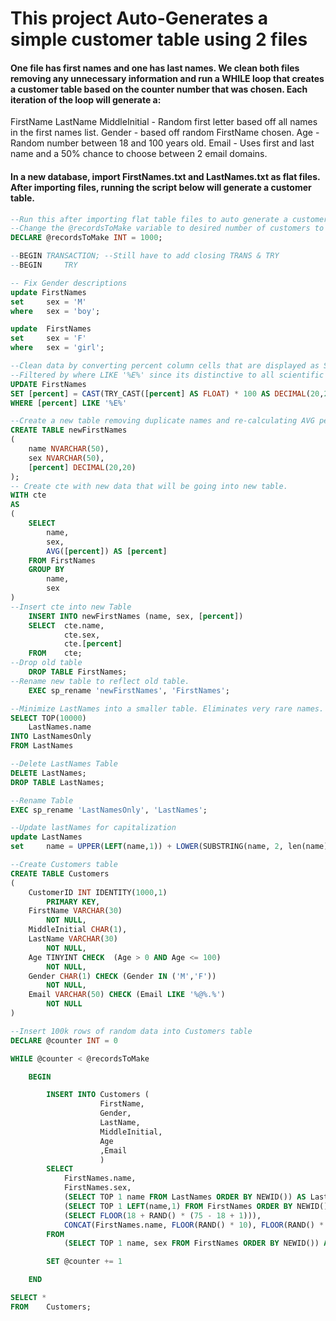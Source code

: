 # This project Auto-Generates a simple customer table using 2 files 

#### One file has first names and one has last names. We clean both files removing any unnecessary information and run a WHILE loop that creates a customer table based on the counter number that was chosen. Each iteration of the loop will generate a:
FirstName
LastName
MiddleInitial - Random first letter based off all names in the first names list.
Gender - based off random FirstName chosen.
Age - Random number between 18 and 100 years old.
Email - Uses first and last name and a 50% chance to choose between 2 email domains. 


#### In a new database, import FirstNames.txt and LastNames.txt as flat files. After importing files, running the script below will generate a customer table. 
```sql
--Run this after importing flat table files to auto generate a customers table.
--Change the @recordsToMake variable to desired number of customers to generate.
DECLARE @recordsToMake INT = 1000;

--BEGIN	TRANSACTION; --Still have to add closing TRANS & TRY
--BEGIN 	TRY

-- Fix Gender descriptions
update FirstNames
set		sex = 'M'
where	sex = 'boy';

update	FirstNames
set		sex = 'F'
where	sex = 'girl';

--Clean data by converting percent column cells that are displayed as Scientific Notation
--Filtered by where LIKE '%E%' since its distinctive to all scientific notiation
UPDATE FirstNames
SET [percent] = CAST(TRY_CAST([percent] AS FLOAT) * 100 AS DECIMAL(20,20))
WHERE [percent] LIKE '%E%'

--Create a new table removing duplicate names and re-calculating AVG percent over the years for a name. 
CREATE TABLE newFirstNames
(
	name NVARCHAR(50), 
	sex NVARCHAR(50),
	[percent] DECIMAL(20,20)
);
-- Create cte with new data that will be going into new table. 
WITH cte 
AS 
(
	SELECT 
		name, 
		sex, 
		AVG([percent]) AS [percent]
	FROM FirstNames
	GROUP BY 
		name, 
		sex
)
--Insert cte into new Table 
	INSERT INTO newFirstNames (name, sex, [percent])
	SELECT	cte.name,
			cte.sex,
			cte.[percent]
	FROM	cte;
--Drop old table
	DROP TABLE FirstNames;
--Rename new table to reflect old table. 
	EXEC sp_rename 'newFirstNames', 'FirstNames';

--Minimize LastNames into a smaller table. Eliminates very rare names. 
SELECT TOP(10000)
	LastNames.name
INTO LastNamesOnly
FROM LastNames

--Delete LastNames Table
DELETE LastNames;
DROP TABLE LastNames;

--Rename Table
EXEC sp_rename 'LastNamesOnly', 'LastNames';

--Update lastNames for capitalization
update LastNames
set		name = UPPER(LEFT(name,1)) + LOWER(SUBSTRING(name, 2, len(name)))

--Create Customers table
CREATE TABLE Customers
(
	CustomerID INT IDENTITY(1000,1) 
		PRIMARY KEY,
	FirstName VARCHAR(30) 
		NOT NULL,
	MiddleInitial CHAR(1),
	LastName VARCHAR(30) 
		NOT NULL,
	Age TINYINT CHECK  (Age > 0 AND Age <= 100)
		NOT NULL,
	Gender CHAR(1) CHECK (Gender IN ('M','F')) 
		NOT NULL,
	Email VARCHAR(50) CHECK (Email LIKE '%@%.%')	
		NOT NULL
)

--Insert 100k rows of random data into Customers table
DECLARE @counter INT = 0

WHILE @counter < @recordsToMake

	BEGIN

		INSERT INTO Customers (
					FirstName, 
					Gender, 
					LastName, 
					MiddleInitial, 
					Age
					,Email
					)
		SELECT
			FirstNames.name,
			FirstNames.sex,
			(SELECT TOP 1 name FROM LastNames ORDER BY NEWID()) AS LastName,
			(SELECT TOP 1 LEFT(name,1) FROM FirstNames ORDER BY NEWID()) AS MiddleInitial,
			(SELECT FLOOR(18 + RAND() * (75 - 18 + 1))),
			CONCAT(FirstNames.name, FLOOR(RAND() * 10), FLOOR(RAND() * 10), FLOOR(RAND() * 10), '@gmail.com')
		FROM 
			(SELECT TOP 1 name, sex FROM FirstNames ORDER BY NEWID()) AS FirstNames;

		SET @counter += 1

	END

SELECT *
FROM	Customers;
```
